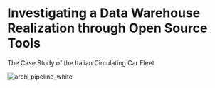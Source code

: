# Investigating a Data Warehouse Realization through Open Source Tools
The Case Study of the Italian Circulating Car Fleet


![arch_pipeline_white](https://github.com/user-attachments/assets/f3d28c03-0aa5-4a0c-85d0-8c197356083e)
